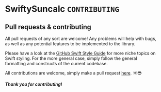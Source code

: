 # SwiftySuncalc `CONTRIBUTING`

Pull requests & contributing
---
All pull requests of any sort are welcome! Any problems will help with bugs, as well as any potential features to be implemented to the library.

Please have a look at the [GitHub Swift Style Guide](https://github.com/github/swift-style-guide) for more niche topics on Swift styling. For the more general case, simply follow the general formatting and constructs of the current codebase.

All contributions are welcome, simply make a pull request [here](https://github.com/cristiangonzales/SwiftySuncalc/issues). :sunny::sunglasses:

##### Thank you for contributing!
